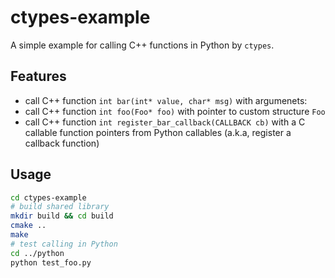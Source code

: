 # ctypes-example

A simple example for calling C++ functions in Python by `ctypes`.

## Features

- call C++ function `int bar(int* value, char* msg)` with argumenets:
- call C++ function `int foo(Foo* foo)` with pointer to custom structure `Foo`
- call C++ function `int register_bar_callback(CALLBACK cb)` with a C callable function pointers from Python callables (a.k.a, register a callback function)

## Usage

```bash
cd ctypes-example
# build shared library
mkdir build && cd build
cmake ..
make
# test calling in Python
cd ../python
python test_foo.py
```
